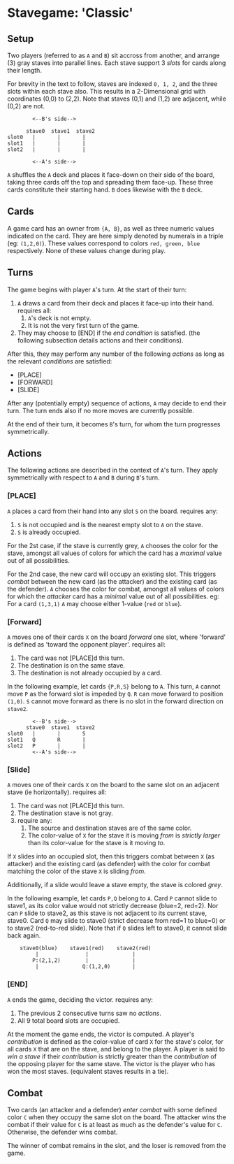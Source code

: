 # Stavegame: 'Classic'
## Setup

Two players (referred to as `A` and `B`) sit accross from another, and arrange (3) gray staves into parallel lines. Each stave support 3 _slots_ for cards along their length. 

For brevity in the text to follow, staves are indexed `0, 1, 2`, and the three
slots within each stave also. This results in a 2-Dimensional grid with coordinates
(0,0) to (2,2). Note that staves (0,1) and (1,2) are adjacent, while (0,2) are not.
```
        <--B's side-->

      stave0  stave1  stave2
slot0   |       |       |
slot1   |       |       |
slot2   |       |       |

        <--A's side-->
```
`A` shuffles the `A` deck and places it face-down on their side of the board, taking
three cards off the top and spreading them face-up. These three cards constitute their starting hand.
`B` does likewise with the `B` deck.

## Cards
A game card has an owner from `{A, B}`, as well as three numeric values indicated on the card.
They are here simply denoted by numerals in a triple (eg: `(1,2,0)`). These values
correspond to colors `red, green, blue` respectively. None of these values change during play.  

## Turns
The game begins with player `A`'s turn.
At the start of their turn:
1. `A` draws a card from their deck and places it face-up into their hand.
  requires all:
	  1. `A`'s deck is not empty.
	  1. It is not the very first turn of the game. 
1. They may choose to [END] if the _end condition_ is satisfied. (the following subsection details actions and their conditions).

After this, they may perform any number of the following
_actions_ as long as the relevant _conditions_ are satisfied:
* [PLACE]
* [FORWARD]
* [SLIDE]

After any (potentially empty) sequence of actions, `A` may decide to end their turn.
The turn ends also if no more moves are currently possible.

At the end of their turn, it becomes `B`'s turn, for whom the
turn progresses symmetrically.

## Actions
The following actions are described in the context of `A`'s turn. They apply symmetrically with respect to `A` and `B` during `B`'s turn.

### [PLACE]
`A` places a card from their hand into any slot `S` on the board.
requires any:
1. `S` is not occupied and is the nearest empty slot to `A` on the stave.
1. `S` is already occupied.

For the 2st case, if the stave is currently grey, `A` chooses the color for the stave, amongst all values of colors for which the card has a _maximal_ value out of all possibilities.

For the 2nd case, the new card will occupy an existing slot. This triggers _combat_ between the new card (as the attacker) and the existing card (as the defender). `A` chooses the color for combat, amongst all values of colors for which the _attacker_ card has a _minimal_ value out of all possibilities.
eg: For a card `(1,3,1)` `A` may choose either 1-value (`red` or `blue`).

### [Forward]
`A` moves one of their cards `X` on the board _forward_ one slot,
where 'forward' is defined as 'toward the opponent player'.
requires all:
1. The card was not [PLACE]d this turn.
1. The destination is on the same stave.
1. The destination is not already occupied by a card.

In the following example, let cards `{P,R,S}` belong to `A`. This turn, `A` cannot
move `P` as the forward slot is impeded by `Q`. `R` can move forward to position `(1,0)`.
`S` cannot move forward as there is no slot in the forward direction on `stave2`.
```
        <--B's side-->
      stave0  stave1  stave2
slot0   |       |       S
slot1   Q       R       |
slot2   P       |       |
        <--A's side-->
```

### [Slide]
`A` moves one of their cards `X` on the board to the same slot on an adjacent stave (ie horizontally).
requires all:
1. The card was not [PLACE]d this turn.
1. The destination stave is not gray.
1. require any:
      1. The source and destination staves are of the same color.
      1. The color-value of `X` for the stave it is moving _from_ is _strictly larger_
      than its color-value for the stave is it moving _to_.

If `X` slides into an occupied slot, then this triggers combat between `X` (as attacker)
and the existing card (as defender) with the color for combat matching the color
of the stave `X` is sliding _from_.

Additionally, if a slide would leave a stave empty, the stave is colored _grey_.

In the following example, let cards `P,Q` belong to `A`. Card `P` cannot slide to stave1,
as its color value would not strictly decrease (blue=2, red=2). Nor can `P` slide to stave2, as
this stave is not adjacent to its current stave, stave0.
Card `Q` may slide to stave0 (strict decrease from red=1 to blue=0) or to stave2 (red-to-red slide).
Note that if `Q` slides left to stave0, it cannot slide back again.
```
    stave0(blue)    stave1(red)    stave2(red) 
         |               |              |
        P:(2,1,2)        |              |
         |              Q:(1,2,0)       |

```

### [END]
`A` ends the game, deciding the victor.
requires any:
1. The previous 2 consecutive turns saw no _actions_.
1. All 9 total board slots are occupied.

At the moment the game ends, the victor is computed.
A player's _contribution_ is defined as the color-value of card `X` for the stave's color, for all cards `X` that are on the stave, and belong to the player.
A player is said to _win a stave_ if their _contribution_ is strictly greater than the _contribution_ of the opposing player for the same stave.
The victor is the player who has won the most staves. (equivalent staves results in a tie).

## Combat
Two cards (an attacker and a defender) _enter combat_ with some defined color `C` when they occupy the same slot on the board.
The attacker wins the combat if their value for `C` is at least as much as the defender's value for `C`. Otherwise, the defender wins combat.

The winner of combat remains in the slot, and the loser is removed from the game.











<!-- 




## Board


You start the game with three staves (sticks) arranged vertically.
Two players join the game, one is TOP and one is BOTTOM. These names correspond with 'their side'
```
    <---   TOP   ---
    0        1        2
    |        |        |
    |        |        |
    |        |        |
    <---  BOTTOM ---
```
## Cards
Each player has an openly-viewable hand of 3 cards.
A card is a triple of whole numbers. Each number is called the `points` at index X
to avoid confusion, these indices map to colors `[red, green, blue]` as `[0,1,2]` respectively. 
Thus, a card is a complete mapping from the domain of these 3 colors to whole numbers.
```rust
(1,5,0) //eg: This card has 1 red, 5 green, 0 blue
```

## Play
Players go in turns. At the start of each turn except the very first, players draw a card.
For each turn, the turn's player may perform one of the following actions: PLACE, MOVE, SLIDE, END

### Action: Place
Players can 'place' one card from their hand into any slot X if:
* The stave is not full
* There are no slots closer to 'their side' available on that stave
* The player has not performed 'place' yet this round

staves have no color if they have no cards. As soon as they acquire their first card, they take on the color from that card. The color is chosen among the values for which that card's points are maximal. Eg: `(1,4,4)` allows the player to choose between GREEN and BLUE. Most cards, in practice thus allow no choice. Eg: `(1,2,0)` always results in GREEN.

Cards always still belong to their original owner. This can be distinguished in any way desired, but it is suggested by either slanting the cards in different ways, placing one set OVER and one set UNDER the staves, or by placing to the LEFT and RIGHT of the staves. Eg:
```
       0           1           2
  (4,3,0)          |           |
       |           |           |
       |          (0,0,5) (1,1,1)
       |           |           |
       |          (4,5,5)     (1,2,4)
```

### Action: Move
Move a card they own one space forward (away from 'their side') on the stave if:
* There is no other card occupying that slot
* it is not the end of the stave


### Action: Slide
Slide a card 'C' from stave X, horizontally to stave Y if:
* X and Y are adjacent staves (staves 0 and 1, 1 and 2 are adjacent pairs)
* stave Y is colored
* C.points[X.color] > C.points[Y.color]
* C was not _placed_ this round.

A card may slide into the index of a slot already occupied by another card (regardless of who owns the other card). These cards 'fight'; afterward, the winner occupies the contested slot and the loser is removed from the game.
The winner of a fight is determined according to:

```rust
fn attacker_wins(attacker:Card, defender:Card, attacking_from:Stave) -> bool {
    let c = attacking_from.color;
    attacker.points[c] >= defender.points[c]
}
```
In a nutshell: The attacker and defender cards face-off. The survivor is the card with more points matching the color _of the stave the attacker is attacking from_. The tie breaks in favour of the attacker.


### Action: End
End the game if:
* every stave has 3/3 slots occupied

When the game _ends_, the winner of the game is the player who has won the most _staves_. The winner of a stave is determined as follows:

```rust
fn stave_winner(stave:Stave, turn:Player) -> Player {
    let mut top_pts = 0;
    let mut bottom_pts = 0;
    for card in stave.slots.iter() {
        match card.owner {
            Player::Top     => top_pts += card.points[stave.color],
            Player::Bottom  => bottom_pts += card.points[stave.color],
        }
    }
    if top_pts > bottom_pts { return Some(Player::Top) }
    if top_pts < bottom_pts { return Some(Player::Bottom) }
    turn // draw awards victory to the player whose turn it is
}
```
In a nutshell: The win goes to the player who has the greater sum of points in all cards on that stave _matching the stave's color_. Ties are broken in favour of the player whose round it is.

# Observations

From the rules given above, we observe the following interesting consequences:
* If two adjacent staves have the same color, they cannot slide cards between them. Furthermore, the stave on the outside cannot slide any cards in or out.
* Any card can slide at most twice, as each time the points of the color matching the stave strictly decrease and there are 3 point-fields on a card.
* Cards have no way of moving backward, and can only move forward if no other cards impede them.
* Players do not need to place a card per turn. They can instead choose to accumulate cards to have more options later.
* C

# GRAVEYARD
 The color chosen is according to the following function:
```rust

fn color(card: Card, stave: Stave) -> Color {
    if let Some(c) = card.single_max() {
        c
    } else if let Some(c) = card.single_min() {
        c
    } else {
        stave.index as Color
    }
}
```  -->